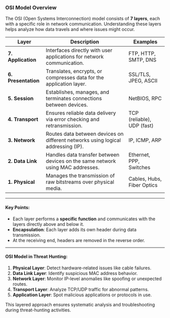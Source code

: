 ### OSI Model Overview

The OSI (Open Systems Interconnection) model consists of **7 layers**, each with a specific role in network communication. Understanding these layers helps analyze how data travels and where issues might occur.

|**Layer**|**Description**|**Examples**|
|---|---|---|
|**7. Application**|Interfaces directly with user applications for network communication.|FTP, HTTP, SMTP, DNS|
|**6. Presentation**|Translates, encrypts, or compresses data for the application layer.|SSL/TLS, JPEG, ASCII|
|**5. Session**|Establishes, manages, and terminates connections between devices.|NetBIOS, RPC|
|**4. Transport**|Ensures reliable data delivery via error checking and retransmission.|TCP (reliable), UDP (fast)|
|**3. Network**|Routes data between devices on different networks using logical addressing (IP).|IP, ICMP, ARP|
|**2. Data Link**|Handles data transfer between devices on the same network using MAC addresses.|Ethernet, PPP, Switches|
|**1. Physical**|Manages the transmission of raw bitstreams over physical media.|Cables, Hubs, Fiber Optics|

---

#### Key Points:

- Each layer performs a **specific function** and communicates with the layers directly above and below it.
- **Encapsulation**: Each layer adds its own header during data transmission.
- At the receiving end, headers are removed in the reverse order.

---

#### OSI Model in Threat Hunting:

1. **Physical Layer**: Detect hardware-related issues like cable failures.
2. **Data Link Layer**: Identify suspicious MAC address behavior.
3. **Network Layer**: Monitor IP-level anomalies like spoofing or unexpected routes.
4. **Transport Layer**: Analyze TCP/UDP traffic for abnormal patterns.
5. **Application Layer**: Spot malicious applications or protocols in use.

This layered approach ensures systematic analysis and troubleshooting during threat-hunting activities.